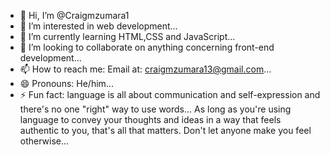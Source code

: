 - 👋 Hi, I’m @Craigmzumara1
- 👀 I’m interested in web development...
- 🌱 I’m currently learning HTML,CSS and JavaScript...
- 💞️ I’m looking to collaborate on anything concerning front-end development...
- 📫 How to reach me: Email at: craigmzumara13@gmail.com...
- 😄 Pronouns: He/him...
- ⚡ Fun fact: language is all about communication and self-expression and there's no one "right" way to use words... As long as you're using language to convey your thoughts and ideas in a way that feels authentic to you, that's all that matters. Don't let anyone make you feel otherwise...

<!---
Craigmzumara1/Craigmzumara1 is a ✨ special ✨ repository because its `README.md` (this file) appears on your GitHub profile.
You can click the Preview link to take a look at your changes.
--->
